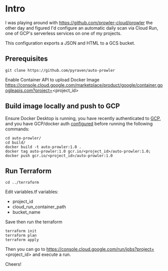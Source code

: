 # Intro

I was playing around with https://github.com/prowler-cloud/prowler the other day and figured I'd configure an automatic daily scan via Cloud Run, one of GCP's serverless services on one of my projects.

This configuration exports a JSON and HTML to a GCS bucket.

## Prerequisites
```
git clone https://github.com/pyraven/auto-prowler
```
Enable Container API to upload Docker Image
https://console.cloud.google.com/marketplace/product/google/container.googleapis.com?project=<project_id>

## Build image locally and push to GCP

Ensure Docker Desktop is running, you have recently authenticated to [GCP](https://cloud.google.com/sdk/gcloud/reference/auth/login), and you have GCP/docker auth [configured](https://cloud.google.com/sdk/gcloud/reference/auth/configure-docker) before running the following commands:
```
cd auto-prowler/
cd build/
docker build -t auto-prowler:1.0 .
docker tag auto-prowler:1.0 gcr.io/<project_id>/auto-prowler:1.0;
docker push gcr.io/<project_id>/auto-prowler:1.0
```
## Run Terraform
```
cd ../terraform
```
Edit variables.tf variables:
- project_id
- cloud_run_container_path
- bucket_name

Save then run the terraform
```
terraform init
terraform plan
terraform apply
```
Then you can go to https://console.cloud.google.com/run/jobs?project=<project_id> and execute a run.

Cheers!